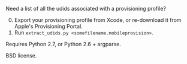 Need a list of all the udids associated with a provisioning profile?

0. Export your provisioning profile from Xcode, or re-download it from Apple's Provisioning Portal.
0. Run `extract_udids.py <somefilename.mobileprovision>`.

Requires Python 2.7, or Python 2.6 + argparse.

BSD license.
